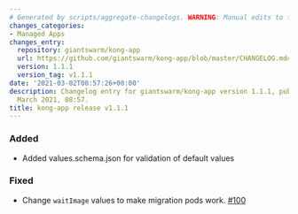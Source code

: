 ```yaml
---
# Generated by scripts/aggregate-changelogs. WARNING: Manual edits to this files will be overwritten.
changes_categories:
- Managed Apps
changes_entry:
  repository: giantswarm/kong-app
  url: https://github.com/giantswarm/kong-app/blob/master/CHANGELOG.md#111---2021-03-02
  version: 1.1.1
  version_tag: v1.1.1
date: '2021-03-02T08:57:26+00:00'
description: Changelog entry for giantswarm/kong-app version 1.1.1, published on 02
  March 2021, 08:57.
title: kong-app release v1.1.1
---
```


### Added
- Added values.schema.json for validation of default values
### Fixed
- Change `waitImage` values to make migration pods work. [#100](https://github.com/giantswarm/kong-app/pull/100)
